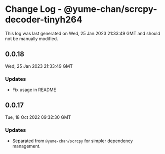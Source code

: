 # Change Log - @yume-chan/scrcpy-decoder-tinyh264

This log was last generated on Wed, 25 Jan 2023 21:33:49 GMT and should not be manually modified.

## 0.0.18
Wed, 25 Jan 2023 21:33:49 GMT

### Updates

- Fix usage in README

## 0.0.17
Tue, 18 Oct 2022 09:32:30 GMT

### Updates

- Separated from `@yume-chan/scrcpy` for simpler dependency management.

